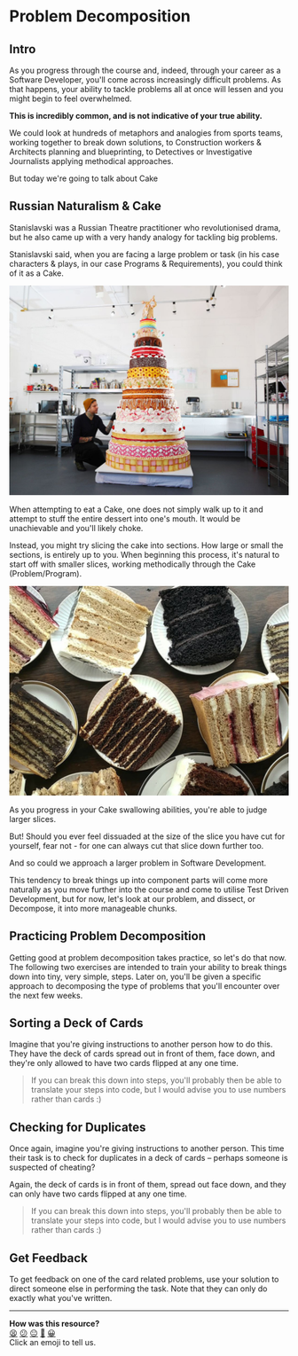 # Problem Decomposition

## Intro

As you progress through the course and, indeed, through your career as a Software Developer, you'll come across increasingly difficult problems. As that happens, your ability to tackle problems all at once will lessen and you might begin to feel overwhelmed.

**This is incredibly common, and is not indicative of your true ability.**

We could look at hundreds of metaphors and analogies from sports teams, working together to break down solutions, to Construction workers & Architects planning and blueprinting, to Detectives or Investigative Journalists applying methodical approaches.

But today we're going to talk about Cake

## Russian Naturalism & Cake

Stanislavski was a Russian Theatre practitioner who revolutionised drama, but he also came up with a very handy analogy for tackling big problems.

Stanislavski said, when you are facing a large problem or task (in his case characters & plays, in our case Programs & Requirements), you could think of it as a Cake.

![cake](../images/cake.jpeg)

When attempting to eat a Cake, one does not simply walk up to it and attempt to stuff the entire dessert into one's mouth. It would be unachievable and you'll likely choke.

Instead, you might try slicing the cake into sections. How large or small the sections, is entirely up to you. When beginning this process, it's natural to start off with smaller slices, working methodically through the Cake (Problem/Program).

![sliced_cake](../images/sliced_cake.jpeg)

As you progress in your Cake swallowing abilities, you're able to judge larger slices.

But! Should you ever feel dissuaded at the size of the slice you have cut for yourself, fear not - for one can always cut that slice down further too.

And so could we approach a larger problem in Software Development.

This tendency to break things up into component parts will come more naturally as you move further into the course and come to utilise Test Driven Development, but for now, let's look at our problem, and dissect, or Decompose, it into more manageable chunks.

## Practicing Problem Decomposition

Getting good at problem decomposition takes practice, so let's do that now. The following two exercises are intended to train your ability to break things down into tiny, very simple, steps. Later on, you'll be given a specific approach to decomposing the type of problems that you'll encounter over the next few weeks.

## Sorting a Deck of Cards

Imagine that you're giving instructions to another person how to do this. They have the deck of cards spread out in front of them, face down, and they're only allowed to have two cards flipped at any one time.

> If you can break this down into steps, you'll probably then be able to translate your steps into code, but I would advise you to use numbers rather than cards :)

## Checking for Duplicates

Once again, imagine you're giving instructions to another person. This time their task is to check for duplicates in a deck of cards – perhaps someone is suspected of cheating?

Again, the deck of cards is in front of them, spread out face down, and they can only have two cards flipped at any one time.

> If you can break this down into steps, you'll probably then be able to translate your steps into code, but I would advise you to use numbers rather than cards :)

## Get Feedback

To get feedback on one of the card related problems, use your solution to direct someone else in performing the task. Note that they can only do exactly what you've written.


<!-- BEGIN GENERATED SECTION DO NOT EDIT -->

---

**How was this resource?**  
[😫](https://airtable.com/shrUJ3t7KLMqVRFKR?prefill_Repository=makersacademy%2Fruby_foundations&prefill_File=pills%2Fproblem_decomposition.md&prefill_Sentiment=😫) [😕](https://airtable.com/shrUJ3t7KLMqVRFKR?prefill_Repository=makersacademy%2Fruby_foundations&prefill_File=pills%2Fproblem_decomposition.md&prefill_Sentiment=😕) [😐](https://airtable.com/shrUJ3t7KLMqVRFKR?prefill_Repository=makersacademy%2Fruby_foundations&prefill_File=pills%2Fproblem_decomposition.md&prefill_Sentiment=😐) [🙂](https://airtable.com/shrUJ3t7KLMqVRFKR?prefill_Repository=makersacademy%2Fruby_foundations&prefill_File=pills%2Fproblem_decomposition.md&prefill_Sentiment=🙂) [😀](https://airtable.com/shrUJ3t7KLMqVRFKR?prefill_Repository=makersacademy%2Fruby_foundations&prefill_File=pills%2Fproblem_decomposition.md&prefill_Sentiment=😀)  
Click an emoji to tell us.

<!-- END GENERATED SECTION DO NOT EDIT -->
